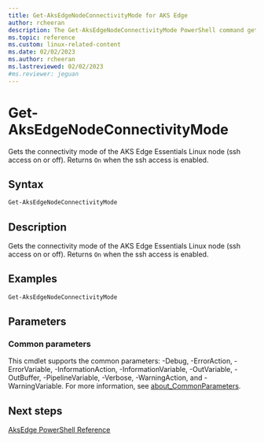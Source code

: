 ```yaml
---
title: Get-AksEdgeNodeConnectivityMode for AKS Edge
author: rcheeran
description: The Get-AksEdgeNodeConnectivityMode PowerShell command gets the connectivity mode of the AksEdge Linux node.
ms.topic: reference
ms.custom: linux-related-content
ms.date: 02/02/2023
ms.author: rcheeran 
ms.lastreviewed: 02/02/2023
#ms.reviewer: jeguan
---
```


# Get-AksEdgeNodeConnectivityMode

Gets the connectivity mode of the AKS Edge Essentials Linux node (ssh access on or off). Returns `On` when the ssh access is enabled.

## Syntax

```powershell
Get-AksEdgeNodeConnectivityMode 
```

## Description

Gets the connectivity mode of the AKS Edge Essentials Linux node (ssh access on or off). Returns `On` when the ssh access is enabled.


## Examples

```powershell
Get-AksEdgeNodeConnectivityMode 
```

## Parameters

### Common parameters

This cmdlet supports the common parameters: -Debug, -ErrorAction, -ErrorVariable, -InformationAction, -InformationVariable, -OutVariable, -OutBuffer, -PipelineVariable, -Verbose, -WarningAction, and -WarningVariable. For more information, see [about_CommonParameters](https://go.microsoft.com/fwlink/?LinkID=113216).

## Next steps

[AksEdge PowerShell Reference](./index.md)
